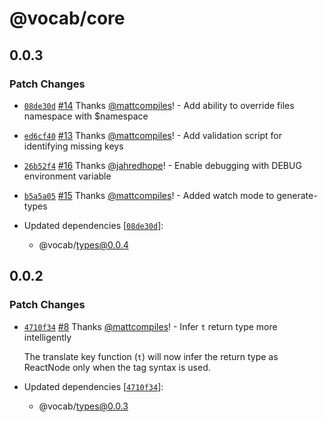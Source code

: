 # @vocab/core

## 0.0.3

### Patch Changes

- [`08de30d`](https://github.com/seek-oss/vocab/commit/08de30d338c2a5ebdcf14da7c736dddf22e7ca9e) [#14](https://github.com/seek-oss/vocab/pull/14) Thanks [@mattcompiles](https://github.com/mattcompiles)! - Add ability to override files namespace with \$namespace

* [`ed6cf40`](https://github.com/seek-oss/vocab/commit/ed6cf408973f2e9c4d07a71fcb52f40294ebaf65) [#13](https://github.com/seek-oss/vocab/pull/13) Thanks [@mattcompiles](https://github.com/mattcompiles)! - Add validation script for identifying missing keys

- [`26b52f4`](https://github.com/seek-oss/vocab/commit/26b52f4878ded440841e08c858bdc9e685500c2a) [#16](https://github.com/seek-oss/vocab/pull/16) Thanks [@jahredhope](https://github.com/jahredhope)! - Enable debugging with DEBUG environment variable

* [`b5a5a05`](https://github.com/seek-oss/vocab/commit/b5a5a05a5bb87b48e6e9160af75f555728143ea2) [#15](https://github.com/seek-oss/vocab/pull/15) Thanks [@mattcompiles](https://github.com/mattcompiles)! - Added watch mode to generate-types

* Updated dependencies [[`08de30d`](https://github.com/seek-oss/vocab/commit/08de30d338c2a5ebdcf14da7c736dddf22e7ca9e)]:
  - @vocab/types@0.0.4

## 0.0.2

### Patch Changes

- [`4710f34`](https://github.com/seek-oss/vocab/commit/4710f341f2827643e3eff69ef7e26d44ec6e8a2b) [#8](https://github.com/seek-oss/vocab/pull/8) Thanks [@mattcompiles](https://github.com/mattcompiles)! - Infer `t` return type more intelligently

  The translate key function (`t`) will now infer the return type as ReactNode only when the tag syntax is used.

- Updated dependencies [[`4710f34`](https://github.com/seek-oss/vocab/commit/4710f341f2827643e3eff69ef7e26d44ec6e8a2b)]:
  - @vocab/types@0.0.3
